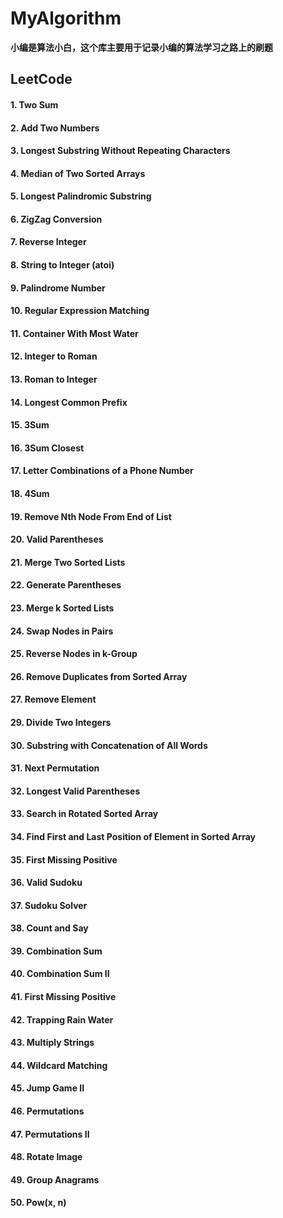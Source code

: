 # MyAlgorithm
**小编是算法小白，这个库主要用于记录小编的算法学习之路上的刷题**
## LeetCode
#### 1. Two Sum
#### 2. Add Two Numbers
#### 3. Longest Substring Without Repeating Characters
#### 4. Median of Two Sorted Arrays
#### 5. Longest Palindromic Substring
#### 6. ZigZag Conversion
#### 7. Reverse Integer
#### 8. String to Integer (atoi)
#### 9. Palindrome Number

#### 10. Regular Expression Matching    

#### 11. Container With Most Water

#### 12. Integer to Roman

#### 13. Roman to Integer

#### 14. Longest Common Prefix

#### 15. 3Sum

#### 16. 3Sum Closest

#### 17. Letter Combinations of a Phone Number

#### 18. 4Sum

#### 19. Remove Nth Node From End of List

#### 20. Valid Parentheses

#### 21. Merge Two Sorted Lists

#### 22. Generate Parentheses

#### 23. Merge k Sorted Lists

#### 24. Swap Nodes in Pairs

#### 25. Reverse Nodes in k-Group    

#### 26. Remove Duplicates from Sorted Array
#### 27. Remove Element

#### 29. Divide Two Integers

#### 30. Substring with Concatenation of All Words

#### 31. Next Permutation    

#### 32. Longest Valid Parentheses 

#### 33. Search in Rotated Sorted Array    

#### 34. Find First and Last Position of Element in Sorted Array    

#### 35. First Missing Positive  

#### 36. Valid Sudoku

#### 37. Sudoku Solver

#### 38. Count and Say

#### 39. Combination Sum 

#### 40. Combination Sum II    

#### 41. First Missing Positive

#### 42. Trapping Rain Water

#### 43. Multiply Strings    

#### 44. Wildcard Matching

#### 45. Jump Game II

#### 46. Permutations

#### 47. Permutations II    

#### 48. Rotate Image    

#### 49. Group Anagrams    

#### 50. Pow(x, n)